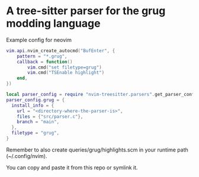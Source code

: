 # A tree-sitter parser for the grug modding language

Example config for neovim
```lua
vim.api.nvim_create_autocmd("BufEnter", {
    pattern = "*.grug",
    callback = function()
        vim.cmd("set filetype=grug")
        vim.cmd("TSEnable highlight")
    end,
})

local parser_config = require "nvim-treesitter.parsers".get_parser_configs()
parser_config.grug = {
  install_info = {
    url = "<directory-where-the-parser-is>",
    files = {"src/parser.c"},
    branch = "main",
  },
  filetype = "grug",
}
```

Remember to also create queries/grug/highlights.scm in your runtime path (~/.config/nvim).

You can copy and paste it from this repo or symlink it.

